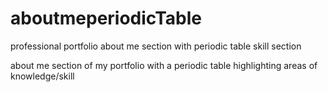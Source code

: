 # aboutmeperiodicTable
professional portfolio about me section with periodic table skill section

about me section of my portfolio with a periodic table highlighting areas of knowledge/skill
